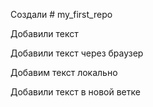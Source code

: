 Создали # my_first_repo


Добавили текст

Добавили текст через браузер


Добавим текст локально

Добавили текст в новой ветке